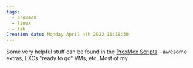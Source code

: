 ```yaml
---
tags:
  - proxmox
  - linux
  - lab
Creation date: Monday April 4th 2022 11:18:30
---
```

Some very helpful stuff can be found in the [ProxMox Scripts](https://community-scripts.github.io/ProxmoxVE/scripts) -  awesome extras, LXCs "ready to go" VMs, etc.  Most of my 